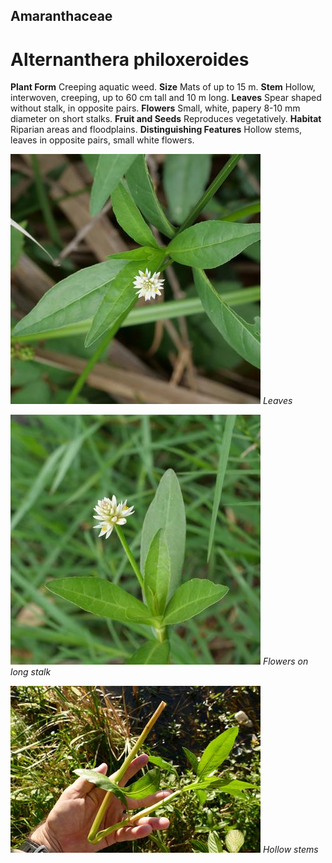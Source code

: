 ## Amaranthaceae
# Alternanthera philoxeroides
 **Plant Form** Creeping aquatic weed. **Size** Mats of up to 15 m. **Stem** Hollow, interwoven, creeping, up to 60 cm tall and 10 m long. **Leaves** Spear shaped without stalk, in opposite pairs. **Flowers** Small, white, papery 8-10 mm diameter on short stalks. **Fruit and Seeds** Reproduces vegetatively. **Habitat** Riparian areas and floodplains. **Distinguishing Features** Hollow stems, leaves in opposite pairs, small white flowers.


![Leaves](71036_P1086055.jpg)
 *Leaves* 

![Flowers on long stalk](71125_P1086160.jpg)
 *Flowers on long stalk* 

![Hollow stems](11125_P6870499.jpg)
 *Hollow stems* 

